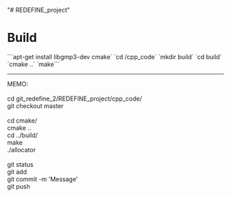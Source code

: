 "# REDEFINE_project" 
<h1>Build</h1>
```apt-get install libgmp3-dev cmake`
`cd <git-directory>/cpp_code`
`mkdir build`
`cd build`
`cmake ..`
`make```

--------------------------------------------

MEMO: <br/>
 <br/>
cd git_redefine_2/REDEFINE_project/cpp_code/ <br/>
git checkout master <br/>
 <br/>
cd cmake/ <br/>
cmake .. <br/>
cd ../build/ <br/>
make <br/>
./allocator <br/>
 <br/>
git status <br/>
git add <file> <br/>
git commit -m 'Message' <br/>
git push <br/>